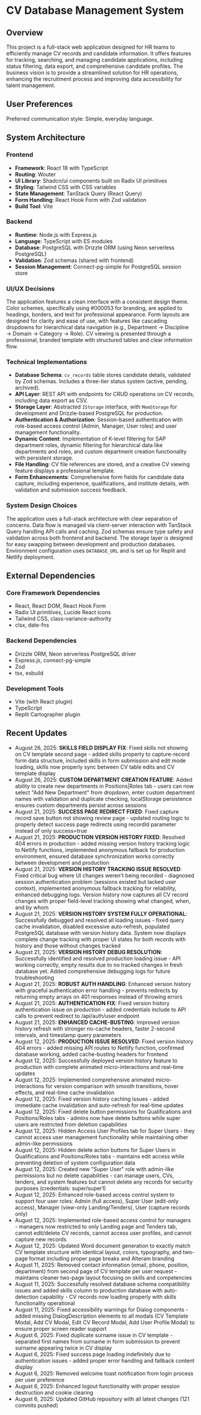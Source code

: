 # CV Database Management System

## Overview
This project is a full-stack web application designed for HR teams to efficiently manage CV records and candidate information. It offers features for tracking, searching, and managing candidate applications, including status filtering, data export, and comprehensive candidate profiles. The business vision is to provide a streamlined solution for HR operations, enhancing the recruitment process and improving data accessibility for talent management.

## User Preferences
Preferred communication style: Simple, everyday language.

## System Architecture

### Frontend
- **Framework**: React 18 with TypeScript
- **Routing**: Wouter
- **UI Library**: Shadcn/ui components built on Radix UI primitives
- **Styling**: Tailwind CSS with CSS variables
- **State Management**: TanStack Query (React Query)
- **Form Handling**: React Hook Form with Zod validation
- **Build Tool**: Vite

### Backend
- **Runtime**: Node.js with Express.js
- **Language**: TypeScript with ES modules
- **Database**: PostgreSQL with Drizzle ORM (using Neon serverless PostgreSQL)
- **Validation**: Zod schemas (shared with frontend)
- **Session Management**: Connect-pg-simple for PostgreSQL session store

### UI/UX Decisions
The application features a clean interface with a consistent design theme. Color schemes, specifically using #000053 for branding, are applied to headings, borders, and text for professional appearance. Form layouts are designed for clarity and ease of use, with features like cascading dropdowns for hierarchical data navigation (e.g., Department → Discipline → Domain → Category → Role). CV viewing is presented through a professional, branded template with structured tables and clear information flow.

### Technical Implementations
- **Database Schema**: `cv_records` table stores candidate details, validated by Zod schemas. Includes a three-tier status system (active, pending, archived).
- **API Layer**: REST API with endpoints for CRUD operations on CV records, including data export as CSV.
- **Storage Layer**: Abstracted `IStorage` interface, with `MemStorage` for development and Drizzle-based PostgreSQL for production.
- **Authentication & Authorization**: Session-based authentication with role-based access control (Admin, Manager, User roles) and user management functionality.
- **Dynamic Content**: Implementation of K-level filtering for SAP department roles, dynamic filtering for hierarchical data like departments and roles, and custom department creation functionality with persistent storage.
- **File Handling**: CV file references are stored, and a creative CV viewing feature displays a professional template.
- **Form Enhancements**: Comprehensive form fields for candidate data capture, including experience, qualifications, and institute details, with validation and submission success feedback.

### System Design Choices
The application uses a full-stack architecture with clear separation of concerns. Data flow is managed via client-server interaction with TanStack Query handling API calls and caching. Zod schemas ensure type safety and validation across both frontend and backend. The storage layer is designed for easy swapping between development and production databases. Environment configuration uses `DATABASE_URL` and is set up for Replit and Netlify deployment.

## External Dependencies

### Core Framework Dependencies
- React, React DOM, React Hook Form
- Radix UI primitives, Lucide React icons
- Tailwind CSS, class-variance-authority
- clsx, date-fns

### Backend Dependencies
- Drizzle ORM, Neon serverless PostgreSQL driver
- Express.js, connect-pg-simple
- Zod
- tsx, esbuild

### Development Tools
- Vite (with React plugin)
- TypeScript
- Replit Cartographer plugin

## Recent Updates
- August 26, 2025: **SKILLS FIELD DISPLAY FIX**: Fixed skills not showing on CV template second page - added skills property to capture-record form data structure, included skills in form submission and edit mode loading, skills now properly sync between CV table edits and CV template display
- August 26, 2025: **CUSTOM DEPARTMENT CREATION FEATURE**: Added ability to create new departments in Positions|Roles tab - users can now select "Add New Department" from dropdown, enter custom department names with validation and duplicate checking, localStorage persistence ensures custom departments persist across sessions
- August 21, 2025: **SUCCESS PAGE REDIRECT FIXED**: Fixed capture record save button not showing review page - updated routing logic to properly detect success page redirects using recordId parameter instead of only success=true
- August 21, 2025: **PRODUCTION VERSION HISTORY FIXED**: Resolved 404 errors in production - added missing version history tracking logic to Netlify functions, implemented anonymous fallback for production environment, ensured database synchronization works correctly between development and production
- August 21, 2025: **VERSION HISTORY TRACKING ISSUE RESOLVED**: Fixed critical bug where UI changes weren't being recorded - diagnosed session authentication problem (sessions existed but lacked user context), implemented anonymous fallback tracking for reliability, enhanced debugging logs. Version history now captures all CV record changes with proper field-level tracking showing what changed, when, and by whom
- August 21, 2025: **VERSION HISTORY SYSTEM FULLY OPERATIONAL**: Successfully debugged and resolved all loading issues - fixed query cache invalidation, disabled excessive auto-refresh, populated PostgreSQL database with version history data. System now displays complete change tracking with proper UI states for both records with history and those without changes tracked
- August 21, 2025: **VERSION HISTORY DEBUG RESOLUTION**: Successfully identified and resolved production loading issue - API working correctly, empty results due to no tracked changes in fresh database yet. Added comprehensive debugging logs for future troubleshooting
- August 21, 2025: **ROBUST AUTH HANDLING**: Enhanced version history with graceful authentication error handling - prevents redirects by returning empty arrays on 401 responses instead of throwing errors
- August 21, 2025: **AUTHENTICATION FIX**: Fixed version history authentication issue on production - added credentials include to API calls to prevent redirect to /api/auth/user endpoint
- August 21, 2025: **ENHANCED CACHE-BUSTING**: Improved version history refresh with stronger no-cache headers, faster 2-second intervals, and timestamp query parameters
- August 12, 2025: **PRODUCTION ISSUE RESOLVED**: Fixed version history 404 errors - added missing API routes to Netlify function, confirmed database working, added cache-busting headers for frontend
- August 12, 2025: Successfully deployed version history feature to production with complete animated micro-interactions and real-time updates
- August 12, 2025: Implemented comprehensive animated micro-interactions for version comparison with smooth transitions, hover effects, and real-time cache invalidation
- August 12, 2025: Fixed version history caching issues - added immediate cache invalidation and auto-refresh for real-time updates
- August 12, 2025: Fixed delete button permissions for Qualifications and Positions/Roles tabs - admins now have delete buttons while super users are restricted from deletion capabilities
- August 12, 2025: Hidden Access User Profiles tab for Super Users - they cannot access user management functionality while maintaining other admin-like permissions
- August 12, 2025: Hidden delete action buttons for Super Users in Qualifications and Positions/Roles tabs - maintains edit access while preventing deletion of system configuration data
- August 12, 2025: Created new "Super User" role with admin-like permissions but no delete capabilities - can manage users, CVs, tenders, and system features but cannot delete any records for security purposes (credentials: super/super1)
- August 12, 2025: Enhanced role-based access control system to support four user roles: Admin (full access), Super User (edit-only access), Manager (view-only Landing/Tenders), User (capture records only)
- August 12, 2025: Implemented role-based access control for managers - managers now restricted to only Landing page and Tenders tab, cannot edit/delete CV records, cannot access user profiles, and cannot capture new records
- August 12, 2025: Updated Word document generation to exactly match CV template structure with identical layout, colors, typography, and two-page format including proper page breaks and Alteram branding
- August 11, 2025: Removed contact information (email, phone, position, department) from second page of CV template per user request - maintains cleaner two-page layout focusing on skills and competencies
- August 11, 2025: Successfully resolved database schema compatibility issues and added skills column to production database with auto-detection capability - CV records now loading properly with skills functionality operational
- August 11, 2025: Fixed accessibility warnings for Dialog components - added missing DialogDescription elements to all modals (CV Template Modal, Add CV Modal, Edit CV Record Modal, Add User Profile Modal) to ensure proper screen reader support
- August 6, 2025: Fixed duplicate surname issue in CV template - separated first names from surname in form submission to prevent surname appearing twice in CV display
- August 6, 2025: Fixed success page loading indefinitely due to authentication issues - added proper error handling and fallback content display
- August 6, 2025: Removed welcome toast notification from login process per user preference
- August 6, 2025: Enhanced logout functionality with proper session destruction and cookie clearing
- August 6, 2025: Updated GitHub repository with all latest changes (121 commits pushed)